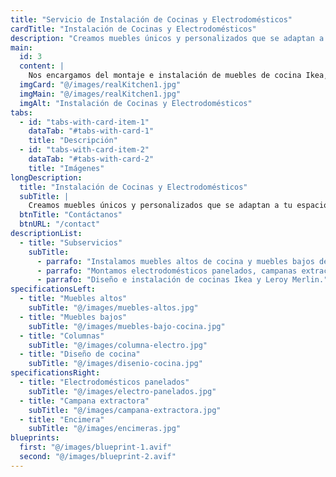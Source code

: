 ```yaml
---
title: "Servicio de Instalación de Cocinas y Electrodomésticos"
cardTitle: "Instalación de Cocinas y Electrodomésticos"
description: "Creamos muebles únicos y personalizados que se adaptan a tu espacio y estilo"
main:
  id: 3
  content: |
    Nos encargamos del montaje e instalación de muebles de cocina Ikea, Leroy Merlin y otros fabricantes.
  imgCard: "@/images/realKitchen1.jpg"
  imgMain: "@/images/realKitchen1.jpg"
  imgAlt: "Instalación de Cocinas y Electrodomésticos"
tabs:
  - id: "tabs-with-card-item-1"
    dataTab: "#tabs-with-card-1"
    title: "Descripción"
  - id: "tabs-with-card-item-2"
    dataTab: "#tabs-with-card-2"
    title: "Imágenes"
longDescription:
  title: "Instalación de Cocinas y Electrodomésticos"
  subTitle: |
    Creamos muebles únicos y personalizados que se adaptan a tu espacio y estilo.
  btnTitle: "Contáctanos"
  btnURL: "/contact"
descriptionList:
  - title: "Subservicios"
    subTitle:
      - parrafo: "Instalamos muebles altos de cocina y muebles bajos de cocina, asegurando un ajuste perfecto."
      - parrafo: "Montamos electrodomésticos panelados, campanas extractoras y encimeras." 
      - parrafo: "Diseño e instalación de cocinas Ikea y Leroy Merlin." 
specificationsLeft:
  - title: "Muebles altos"
    subTitle: "@/images/muebles-altos.jpg"
  - title: "Muebles bajos"
    subTitle: "@/images/muebles-bajo-cocina.jpg"
  - title: "Columnas"
    subTitle: "@/images/columna-electro.jpg"
  - title: "Diseño de cocina"
    subTitle: "@/images/disenio-cocina.jpg"
specificationsRight:
  - title: "Electrodomésticos panelados"
    subTitle: "@/images/electro-panelados.jpg"
  - title: "Campana extractora"
    subTitle: "@/images/campana-extractora.jpg"
  - title: "Encimera"
    subTitle: "@/images/encimeras.jpg"
blueprints:
  first: "@/images/blueprint-1.avif"
  second: "@/images/blueprint-2.avif"   
---
```

